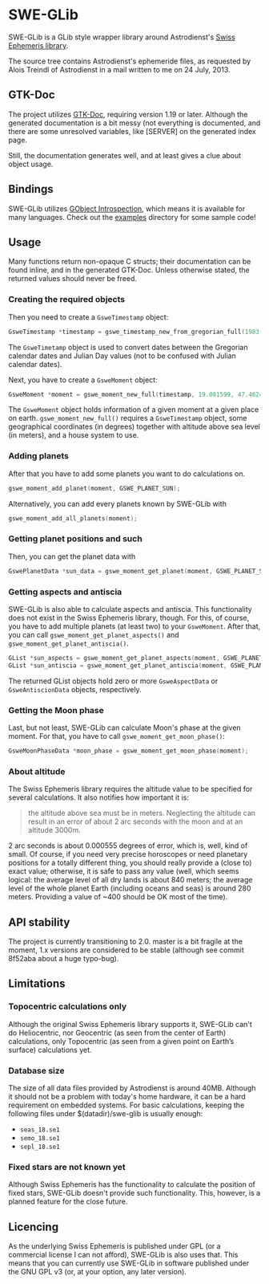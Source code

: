 # SWE-GLib

SWE-GLib is a GLib style wrapper library around Astrodienst's
[Swiss Ephemeris library](http://www.astro.com/swisseph/).

The source tree contains Astrodienst's ephemeride files, as requested
by Alois Treindl of Astrodienst in a mail written to me on 24 July,
2013.

## GTK-Doc

The project utilizes [GTK-Doc](http://www.gtk.org/gtk-doc/), requiring
version 1.19 or later. Although the generated documentation is a bit
messy (not everything is documented, and there are some unresolved
variables, like [SERVER] on the generated index page.

Still, the documentation generates well, and at least gives a clue
about object usage.

## Bindings

SWE-GLib utilizes
[GObject Introspection](https://wiki.gnome.org/GObjectIntrospection),
which means it is available for many languages. Check out the
[examples](examples) directory for some sample code!

## Usage

Many functions return non-opaque C structs; their documentation can be
found inline, and in the generated GTK-Doc. Unless otherwise stated,
the returned values should never be freed.

### Creating the required objects

Then you need to create a `GsweTimestamp` object:

```c
GsweTimestamp *timestamp = gswe_timestamp_new_from_gregorian_full(1983, 3, 7, 11, 54, 45, 0, 1.0);
```

The `GsweTimetamp` object is used to convert dates between the Gregorian calendar dates and Julian Day values (not to be confused with Julian calendar dates).

Next, you have to create a `GsweMoment` object:

```c
GsweMoment *moment = gswe_moment_new_full(timestamp, 19.081599, 47.462485, 300.0, GSWE_HOUSE_PLACIDUS);
```

The `GsweMoment` object holds information of a given moment at a given place on earth. `gswe_moment_new_full()` requires a `GsweTimestamp` object, some geographical coordinates (in degrees) together with altitude above sea level (in meters), and a house system to use.

### Adding planets

After that you have to add some planets you want to do calculations on.

```c
gswe_moment_add_planet(moment, GSWE_PLANET_SUN);
```

Alternatively, you can add every planets known by SWE-GLib with

```c
gswe_moment_add_all_planets(moment);
```

### Getting planet positions and such

Then, you can get the planet data with

```c
GswePlanetData *sun_data = gswe_moment_get_planet(moment, GSWE_PLANET_SUN);
```

### Getting aspects and antiscia

SWE-GLib is also able to calculate aspects and antiscia. This functionality does not exist in the Swiss Ephemeris library, though. For this, of course, you have to add multiple planets (at least two) to your `GsweMoment`. After that, you can call `gswe_moment_get_planet_aspects()` and `gswe_moment_get_planet_antiscia()`.

```c
GList *sun_aspects = gswe_moment_get_planet_aspects(moment, GSWE_PLANET_SUN);
GList *sun_antiscia = gswe_moment_get_planet_antiscia(moment, GSWE_PLANET_SUN);
```

The returned GList objects hold zero or more `GsweAspectData` or
`GsweAntiscionData` objects, respectively.

### Getting the Moon phase

Last, but not least, SWE-GLib can calculate Moon's phase at the given
moment. For that, you have to call `gswe_moment_get_moon_phase()`:

```c
GsweMoonPhaseData *moon_phase = gswe_moment_get_moon_phase(moment);
```

### About altitude

The Swiss Ephemeris library requires the altitude value to be
specified for several calculations. It also notifies how important it
is:

> the altitude above sea must be in meters. Neglecting the altitude
> can result in an error of about 2 arc seconds with the moon and at
> an altitude 3000m.

2 arc seconds is about 0.000555 degrees of error, which is, well, kind
of small. Of course, if you need very precise horoscopes or need
planetary positions for a totally different thing, you should really
provide a (close to) exact value; otherwise, it is safe to pass any
value (well, which seems logical: the average level of all dry lands
is about 840 meters; the average level of the whole planet Earth
(including oceans and seas) is around 280 meters. Providing a value of
~400 should be OK most of the time).

## API stability

The project is currently transitioning to 2.0. master is a bit fragile
at the moment, 1.x versions are considered to be stable (although see
commit 8f52aba about a huge typo-bug).

## Limitations

### Topocentric calculations only

Although the original Swiss Ephemeris library supports it, SWE-GLib
can't do Heliocentric, nor Geocentric (as seen from the center of
Earth) calculations, only Topocentric (as seen from a given point on
Earth’s surface) calculations yet.

### Database size

The size of all data files provided by Astrodienst is around
40MB. Although it should not be a problem with today's home hardware,
it can be a hard requirement on embedded systems. For basic
calculations, keeping the following files under $(datadir)/swe-glib is
usually enough:

* `seas_18.se1`
* `semo_18.se1`
* `sepl_18.se1`

### Fixed stars are not known yet

Although Swiss Ephemeris has the functionality to calculate the
position of fixed stars, SWE-GLib doesn't provide such
functionality. This, however, is a planned feature for the close
future.

## Licencing

As the underlying Swiss Ephemeris is published under GPL (or a
commercial license I can not afford), SWE-GLib is also uses that. This
means that you can currently use SWE-GLib in software published under
the GNU GPL v3 (or, at your option, any later version).
